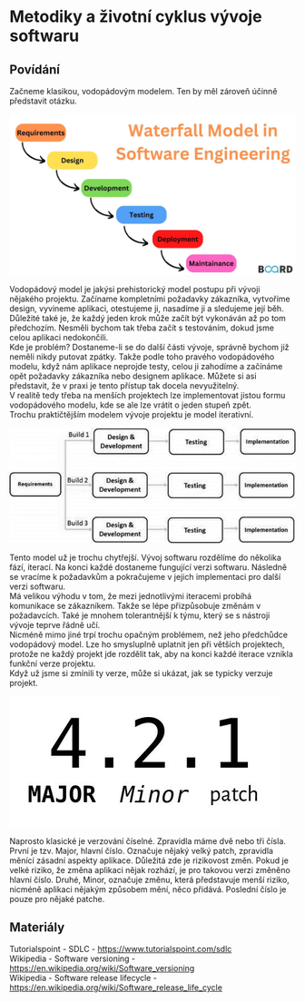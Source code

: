 Metodiky a životní cyklus vývoje softwaru
===

Povídání
---

Začneme klasikou, vodopádovým modelem. Ten by měl zároveň účinně představit otázku.

![Waterfall](waterfall.jpg)

Vodopádový model je jakýsi prehistorický model postupu při vývoji nějakého projektu. Začíname kompletními požadavky zákazníka, vytvoříme design, vyvineme aplikaci, otestujeme ji, nasadíme ji a sledujeme její běh. Důležité také je, že každý jeden krok může začít být vykonáván až po tom předchozím. Nesměli bychom tak třeba začít s testováním, dokud jsme celou aplikaci nedokončili.                 
Kde je problém? Dostaneme-li se do další části vývoje, správně bychom již neměli nikdy putovat zpátky. Takže podle toho pravého vodopádového modelu, když nám aplikace neprojde testy, celou ji zahodíme a začínáme opět požadavky zákazníka nebo designem aplikace. Můžete si asi představit, že v praxi je tento přístup tak docela nevyužitelný.         
V realitě tedy třeba na menších projektech lze implementovat jistou formu vodopádového modelu, kde se ale lze vrátit o jeden stupeň zpět.               
Trochu praktičtějším modelem vývoje projektu je model iterativní.         

![Iterative](iterative.jpg)

Tento model už je trochu chytřejší. Vývoj softwaru rozdělíme do několika fází, iterací. Na konci každé dostaneme fungující verzi softwaru. Následně se vracíme k požadavkům a pokračujeme v jejich implementaci pro další verzi softwaru.               
Má velikou výhodu v tom, že mezi jednotlivými iteracemi probíhá komunikace se zákazníkem. Takže se lépe přizpůsobuje změnám v požadavcích. Také je mnohem tolerantnější k týmu, který se s nástroji vývoje teprve řádně učí.            
Nicméně mimo jiné trpí trochu opačným problémem, než jeho předchůdce vodopádový model. Lze ho smysluplně uplatnit jen při větších projektech, protože ne každý projekt jde rozdělit tak, aby na konci každé iterace vznikla funkční verze projektu.     
Když už jsme si zmínili ty verze, může si ukázat, jak se typicky verzuje projekt.           

![Versioning](version.jpg)

Naprosto klasické je verzování číselné. Zpravidla máme dvě nebo tři čísla. První je tzv. Major, hlavní číslo. Označuje nějaký velký patch, zpravidla měnící zásadní aspekty aplikace. Důležitá zde je rizikovost změn. Pokud je velké riziko, že změna aplikaci nějak rozhází, je pro takovou verzi změněno hlavní číslo. Druhé, Minor, označuje změnu, která představuje menší riziko, nicméně aplikaci nějakým způsobem mění, něco přidává. Poslední číslo je pouze pro nějaké patche.


Materiály
---

Tutorialspoint - SDLC - https://www.tutorialspoint.com/sdlc             
Wikipedia - Software versioning - https://en.wikipedia.org/wiki/Software_versioning     
Wikipedia - Software release lifecycle - https://en.wikipedia.org/wiki/Software_release_life_cycle      

